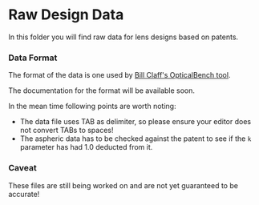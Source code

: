 # Raw Design Data

In this folder you will find raw data for lens designs based on patents.

### Data Format

The format of the data is one used by [Bill Claff's OpticalBench tool](http://www.photonstophotos.net/GeneralTopics/Lenses/OpticalBench/OpticalBench.htm).

The documentation for the format will be available soon.

In the mean time following points are worth noting:

* The data file uses TAB as delimiter, so please ensure your editor does not convert TABs to spaces!
* The aspheric data has to be checked against the patent to see if the `k` parameter has had 1.0 deducted from it.

### Caveat

These files are still being worked on and are not yet guaranteed to be accurate!


